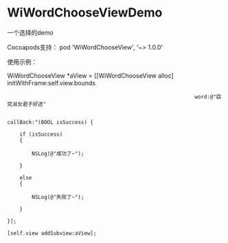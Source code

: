 # WiWordChooseViewDemo
一个选择的demo

Cocoapods支持：
pod 'WiWordChooseView', '~> 1.0.0'

使用示例：

WiWordChooseView *aView = [[WiWordChooseView alloc] initWithFrame:self.view.bounds

                                                                 word:@"窈窕淑女君子好逑"
                                                                 
                                                             callBack:^(BOOL isSuccess) {
                                                             
        if (isSuccess)
        {
        
            NSLog(@"成功了~");
            
        }
        
        else
        {
        
            NSLog(@"失败了~");
            
        }
        
    }];
    
    [self.view addSubview:aView];
